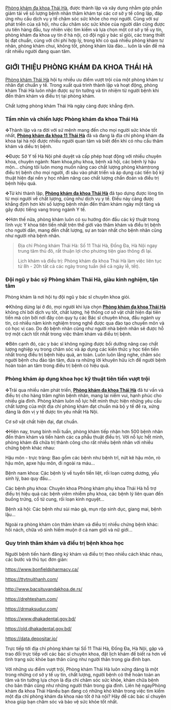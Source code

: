 <p>
	<a href="https://phongkhamthaiha.com/">Phòng khám đa khoa Thái Hà</a>, được thành lập và xây dụng nhằm góp phần giảm tải về số lượng bệnh nhân thăm khám tại các cơ sở y tế công lập, đáp ứng nhu cầu dịch vụ y tế chăm sóc sức khỏe cho mọi người. Cùng với sự phát triển của xã hội, nhu cầu chăm sóc sức khỏe của người dân cũng được ưu tiên hàng đầu, tuy nhiên việc tìm kiếm và lựa chọn một cơ sở y tế uy tín, phòng khám đa khoa uy tín ở hà nội, có đội ngũ y bác sĩ giỏi, các trang thiết bị đạt chuẩn, cùng với chi phí hợp lý, trong khi có quá nhiều phòng khám tư nhân, phòng khám chui, không tốt, phòng khám lừa đảo... luôn là vấn đề mà rất nhiều người đang quan tâm.</p>
<h2>
	GIỚI THIỆU PHÒNG KHÁM ĐA KHOA THÁI HÀ</h2>
<p>
	<a href="https://phongkhamphukhoathaiha.webflow.io/">Phòng khám Thái Hà</a> hội tụ nhiều ưu điểm vượt trội của một phòng khám tư nhân đạt chuẩn y tế. Trong xuất quá trình thành lập và hoạt động, phòng khám Thái Hà luôn nhận được sự tin tưởng và tín nhiệm từ người bệnh khi đến thăm khám và điều trị tại phòng khám.</p>
<p>
	Chất lượng phòng khám Thái Hà ngày càng được khẳng định.</p>
<h3>
	Tầm nhìn và chiến lược Phòng khám đa khoa Thái Hà</h3>
<p>
	✜Thành lập và ra đời với sứ mệnh mang đến cho mọi người sức khỏe tốt nhất, <strong><a href="https://phongkhamthaiha.net/">Phòng khám đa khoa 11 Thái Hà</a></strong> đã và đang là địa chỉ phòng khám đa khoa tại hà nội được nhiều người quan tâm và biết đến khi có nhu cầu thăm khám và diều trị bệnh.</p>
<p>
	✜Được Sở Y tế Hà Nội phê duyệt và cấp phép hoạt động với nhiều chuyên khoa, chuyên ngành: Nam khoa,phụ khoa, bệnh xã hội, các bệnh lý hậu môn... chúng tôi luôn mong muốn nâng cao chất lượng phòng khámtrong điều trị bệnh cho mọi người, đi sâu vào phát triển và áp dụng các tiến bộ kỹ thuật hiện đại nền y học nhằm nâng cao chất lượng chẩn đoán và điều trị bệnh hiệu quả.</p>
<p>
	✜Từ khi thành lập, <strong><a href="https://phongkhamthaiha.moma.vn/">Phòng khám đa khoa Thái Hà</a></strong> đã tạo dựng được lòng tin từ mọi người về chất lượng, cũng như dịch vụ y tế. Điều này càng được khẳng định hơn khi số lượng bệnh nhân đến thăm khám ngày một tăng và gây được tiếng vang trong ngành Y tế.</p>
<p>
	✜Hơn thế nữa, phòng khám luôn có su hướng đón đầu các kỹ thuật trong lĩnh vực Y khoa tiên tiến nhất trên thế giới vào thăm khám và điều trị bệnh cho người dân, mang đến chất lượng, sự an toàn nhất cho bệnh nhân cũng như người nhà bệnh nhân.</p>
<blockquote>
	<p>
		Địa chỉ Phòng khám Thái Hà: Số 11 Thái Hà, Đống Đa, Hà Nội ngay trung tâm thủ đô, rất thuận lợi cho phương tiện giao thông đi lại.</p>
	<p>
		Lịch khám và điều trị: Phòng khám đa khoa Thái Hà làm việc liên tục từ 8h - 20h tất cả các ngày trong tuần (kể cả ngày lễ, tết).</p>
</blockquote>
<h3>
	Đội ngũ y bác sỹ Phòng khám Thái Hà, giàu kinh nghiệm, tận tâm</h3>
<p>
	Phòng khám là nơi hội tụ đội ngũ y bác sĩ chuyên khoa giỏi.</p>
<p>
	✜Không dừng lại ở đó, mọi người khi lựa chọn <strong><a href="https://phongkhamdakhoathaiha.moma.vn/">Phòng khám đa khoa Thái Hà</a></strong> không chỉ bởi dịch vụ tốt, chất lượng, hệ thống cơ sở vật chất hiện đại tiên tiến mà còn bởi nơi đây còn quy tụ các Bác sĩ chuyên khoa, đầu ngành uy tín, có nhiều năm kinh nghiệm trong nghề được qua đào tạo chuyên môn và có học vị cao. Do đó bệnh nhân cũng như người nhà bệnh nhân sẽ được hỗ trợ một cách tốt nhất trong việc thăm khám và điều trị bệnh.</p>
<p>
	✜Bên cạnh đó, các y bác sĩ không ngừng được bồi dưỡng nâng cao chất lượng nghiệp vụ trong chăm sóc và áp dụng các kiến thức y học tiến tiến nhất trong điều trị bệnh hiệu quả, an toàn. Luôn luôn lắng nghe, chăm sóc người bệnh chu đáo tận tâm, đưa ra những lời khuyên hữu ích để người bệnh hoàn toàn an tâm trong điều trị bệnh có hiệu quả.</p>
<h3>
	Phòng khám áp dụng khoa học kỹ thuật tiên tiến vượt trội</h3>
<p>
	✜Trải qua nhiều năm phát triển, <strong><a href="https://benhvienhanoi.edu.vn/">Phòng khám đa khoa Thái Hà</a></strong> đã tư vấn và điều trị cho hàng trăm nghìn bệnh nhân, mang lại niềm vui, hạnh phúc cho nhiều gia đình. Phòng khám luôn nỗ lực hết mình thực hiện những yêu cầu chất lượng của một địa chỉ phòng khám đạt chuẩn mà bộ y tế đề ra, xứng đáng là đơn vị y tế được tin yêu nhất Hà Nội.</p>
<p>
	Cơ sở vật chất hiện đại, đạt chuẩn.</p>
<p>
	✜Hiện nay, trung bình mỗi tuần, phòng khám tiếp nhận hơn 500 bệnh nhân đến thăm khám và tiến hành các ca phẫu thuật điều trị. Với nỗ lực hết mình, phòng khám đã chữa trị thành công cho rất nhiều bệnh nhân với nhiều chứng bệnh khác nhau:</p>
<div>
	<p>
		Hậu môn - trực tràng: Bao gồm các bệnh như bệnh trĩ, nứt kẽ hậu môn, rò hậu môn, apxe hậu môn, đi ngoài ra máu...</p>
</div>
<div>
	<p>
		Bệnh nam khoa: Các bệnh lý về tuyến tiền liệt, rối loạn cương dương, yếu sinh lý, bao quy đầu...</p>
</div>
<div>
	<p>
		Các bệnh phụ khoa: Chuyên khoa Phòng khám phụ khoa Thái Hà hỗ trợ điều trị hiệu quả các bệnh viêm nhiễm phụ khoa, các bệnh lý liên quan đến buồng trứng, cổ tử cung, rối loạn kinh nguyệt...</p>
</div>
<div>
	<p>
		Bệnh xã hội: Các bệnh như sùi mào gà, mụn rộp sinh dục, giang mai, bệnh lậu...</p>
</div>
<div>
	<p>
		Ngoài ra phòng khám còn thăm khám và điều trị nhiều chứng bệnh khác: hôi nách, chữa vô sinh hiếm muộn ở cả nam giới và nữ giới...</p>
</div>
<h3>
	Quy trình thăm khám và điều trị bệnh khoa học</h3>
<p>
	Người bệnh tiến hành đăng ký khám và điều trị theo nhiều cách khác nhau, các bước và thủ tục đơn giản:</p>
<p>
	<a href="https://www.bonfieldpharmacy.ca/">https://www.bonfieldpharmacy.ca/</a></p>
<p>
	<a href="https://ttytnuithanh.com/">https://ttytnuithanh.com/</a></p>
<p>
	<a href="http://www.bacsituvandakhoa.de.rs/">http://www.bacsituvandakhoa.de.rs/</a></p>
<p>
	<a href="https://drehtesham.com/">https://drehtesham.com/</a></p>
<p>
	<a href="https://drmaksudur.com/">https://drmaksudur.com/</a></p>
<p>
	<a href="https://www.dhakadental.gov.bd/">https://www.dhakadental.gov.bd/</a></p>
<p>
	<a href="https://old.dhakadental.gov.bd/">https://old.dhakadental.gov.bd/</a></p>
<p>
	<a href="https://data.depositar.io/">https://data.depositar.io/</a></p>
<div>
	<p>
		Trực tiếp tới địa chỉ phòng khám tại Số 11 Thái Hà, Đống Đa, Hà Nội, gặp và trao đổi trực tiếp với các bác sĩ chuyên khoa, đặt lịch khám để biết ra hơn về tình trạng sức khỏe bạn thân cũng như người thân trong gia đình bạn.</p>
</div>
<p>
	Với những ưu điểm vượt trội, Phòng khám Thái Hà luôn xứng đáng là một trong những cơ sở y tế uy tín, chất lượng, người bệnh có thể hoàn toàn an tâm và tin tưởng lựa chọn là địa chỉ chăm sóc sức khỏe, khám chữa bệnh cho bản thân cũng như những người thân trong gia đình. Liên hệ ngayPhòng khám đa khoa Thái Hànếu bạn đang có những khó khăn trong việc tìm kiếm một địa chỉ phòng khám đa khoa nào tốt ở hà nội? Hãy để các bác sĩ chuyên khoa giúp bạn chăm sóc và bảo vệ sức khỏe tốt nhất.</p>
